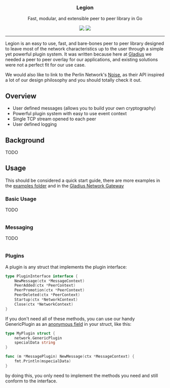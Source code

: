 
<p align="center">
  <h3 align="center">Legion</h3>
  <p align="center">Fast, modular, and extensible peer to peer library in Go</p>
  <p align="center">
    <a href="https://travis-ci.com/gladiusio/legion"><img src="https://travis-ci.com/gladiusio/legion.svg?branch=master"></a>
    <a href="https://goreportcard.com/report/github.com/gladiusio/legion"><img src="https://goreportcard.com/badge/github.com/gladiusio/legion"></a>
  </p>
</p>

---

Legion is an easy to use, fast, and bare-bones peer to peer library designed to leave most of the network characteristics up to the 
user through a simple yet powerful plugin system. It was written because here at [Gladius](https://gladius.io) we needed a peer
to peer overlay for our applications, and existing solutions were not a perfect fit for our use case. 

We would also like to link to the Perlin Network's [Noise](https://github.com/perlin-network/noise), as their API inspired 
a lot of our design philosophy and you should totally check it out.

## Overview

- User defined messages (allows you to build your own cryptography)
- Powerful plugin system with easy to use event context
- Single TCP stream opened to each peer
- User defined logging

## Background

TODO

## Usage

This should be considered a quick start guide, there are more examples in the 
[examples folder](https://github.com/gladiusio/legion/tree/readme-cleanup/examples) and in the 
[Gladius Network Gateway](https://github.com/gladiusio/gladius-network-gateway)

### Basic Usage
TODO
```golang

```

### Messaging
TODO
```golang

```

### Plugins

A plugin is any struct that implements the plugin interface:

```go
type PluginInterface interface {
	NewMessage(ctx *MessageContext)
	PeerAdded(ctx *PeerContext)
	PeerPromotion(ctx *PeerContext)
	PeerDeleted(ctx *PeerContext)
	Startup(ctx *NetworkContext)
	Close(ctx *NetworkContext)
}
```

If you don't need all of these methods, you can use our handy GenericPlugin as an 
[anonymous field](http://golangtutorials.blogspot.com/2011/06/anonymous-fields-in-structs-like-object.html) 
in your struct, like this:

```go
type MyPlugin struct {
	network.GenericPlugin
	specialData string
}

func (m *MessagePlugin) NewMessage(ctx *MessageContext) {
	fmt.Println(mspecialData)
}
```

by doing this, you only need to implement the methods you need and still conform to the interface.